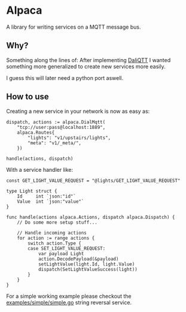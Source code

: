

# Alpaca

A library for writing services on a MQTT message bus.


## Why?


Something along the lines of: After implementing [DaliQTT](https://github.com/cccb/daliqtt)
I wanted something more generalized to create new services more
easily.

I guess this will later need a python port aswell.

## How to use

Creating a new service in your network
is now as easy as:

```golang
dispatch, actions := alpaca.DialMqtt(
    "tcp://user:pass@localhost:1889",
    alpaca.Routes{
        "lights": "v1/upstairs/lights",
        "meta": "v1/_meta/",
    })

handle(actions, dispatch)
```

With a service handler like:

```golang
const GET_LIGHT_VALUE_REQUEST = "@lights/GET_LIGHT_VALUE_REQUEST"

type Light struct {
    Id     int `json:"id"`
    Value  int `json:"value"`
}

func handle(actions alpaca.Actions, dispatch alpaca.Dispatch) {
    // Do some more setup stuff...

    // Handle incoming actions
    for action := range actions {
        switch action.Type {
        case SET_LIGHT_VALUE_REQUEST:
            var payload Light
            action.DecodePayload(&payload)
            setLightValue(light.Id, light.Value) 
            dispatch(SetLightValueSuccess(light))
        }
    }
}
```

For a simple working example please checkout the [examples/simple/simple.go](https://github.com/mhannig/alpaca-go/blob/master/examples/simple/simple.go) string reversal service.


